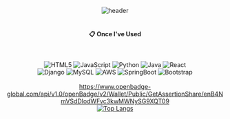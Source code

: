 
<div align="center">
  
![header](https://capsule-render.vercel.app/api?type=venom&text=환영합니다!)
<br>
<br>

####  :clipboard: Once I've Used 
<br>

![HTML5](https://img.shields.io/badge/html5-%23E34F26.svg?style=for-the-badge&logo=html5&logoColor=white)
![JavaScript](https://img.shields.io/badge/javascript-%23323330.svg?style=for-the-badge&logo=javascript&logoColor=%23F7DF1E)
![Python](https://img.shields.io/badge/python-3670A0?style=for-the-badge&logo=python&logoColor=ffdd54)
![Java](https://img.shields.io/badge/java-%23ED8B00.svg?style=for-the-badge&logo=openjdk&logoColor=white)
![React](https://img.shields.io/badge/react-%2320232a.svg?style=for-the-badge&logo=react&logoColor=%2361DAFB)
<br>
![Django](https://img.shields.io/badge/django-%23092E20.svg?style=for-the-badge&logo=django&logoColor=white)
![MySQL](https://img.shields.io/badge/mysql-4479A1.svg?style=for-the-badge&logo=mysql&logoColor=white)
![AWS](https://img.shields.io/badge/AWS-%23FF9900.svg?style=for-the-badge&logo=amazon-aws&logoColor=white)
![SpringBoot](https://img.shields.io/badge/Spring%20Boot-6DB33F.svg?style=for-the-badge&logo=SpringBoot&logoColor=black)
![Bootstrap](https://img.shields.io/badge/bootstrap-%238511FA.svg?style=for-the-badge&logo=bootstrap&logoColor=white)
<br>
<br>
https://www.openbadge-global.com/api/v1.0/openBadge/v2/Wallet/Public/GetAssertionShare/enB4NmVSdDlodWFvc3kwMWNySG9XQT09
<br>
[![Top Langs](https://github-readme-stats.vercel.app/api/top-langs/?username=wonjun319&layout=compact)](https://github.com/anuraghazra/github-readme-stats)
</div>
